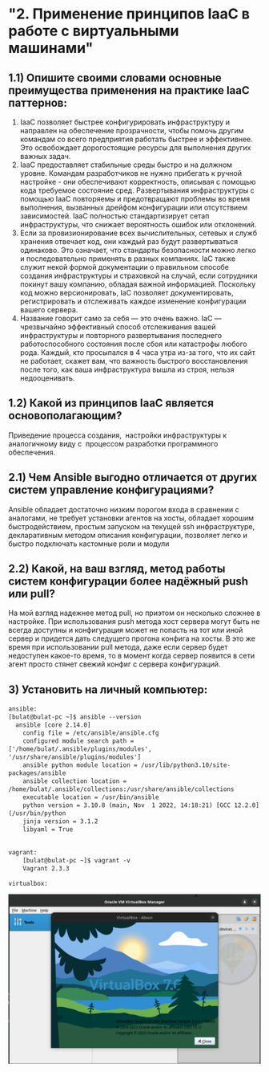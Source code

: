 # "2. Применение принципов IaaC в работе с виртуальными машинами"

## 1.1) Опишите своими словами основные преимущества применения на практике IaaC паттернов:
1. IaaC позволяет быстрее конфигурировать инфраструктуру и направлен на обеспечение прозрачности, чтобы помочь другим командам со всего предприятия работать быстрее и эффективнее. Это освобождает дорогостоящие ресурсы для выполнения других важных задач.  
2.  IaaC предоставляет стабильные среды быстро и на должном уровне. Командам разработчиков не нужно прибегать к ручной настройке - они обеспечивают корректность, описывая с помощью кода требуемое состояние сред. Развертывания инфраструктуры с помощью IaaC повторяемы и предотвращают проблемы во время выполнения, вызванных дрейфом конфигурации или отсутствием зависимостей. IaaC полностью стандартизирует сетап инфраструктуры, что снижает вероятность ошибок или отклонений.
3. Если за провизионирование всех вычислительных, сетевых и служб хранения отвечает код, они каждый раз будут развертываться одинаково. Это означает, что стандарты безопасности можно легко и последовательно применять в разных компаниях. IaC также служит некой формой документации о правильном способе создания инфраструктуры и страховкой на случай, если сотрудники покинут вашу компанию, обладая важной информацией. Поскольку код можно версионировать, IaC позволяет документировать, регистрировать и отслеживать каждое изменение конфигурации вашего сервера.
4. Название говорит само за себя — это очень важно. IaC — чрезвычайно эффективный способ отслеживания вашей инфраструктуры и повторного развертывания последнего работоспособного состояния после сбоя или катастрофы любого рода. Каждый, кто просыпался в 4 часа утра из-за того, что их сайт не работает, скажет вам, что важность быстрого восстановления после того, как ваша инфраструктура вышла из строя, нельзя недооценивать.
## 1.2) Какой из принципов IaaC является основополагающим?
Приведение процесса создания,  настройки инфраструктуры к аналогичному виду с  процессом разработки программного обеспечения.
		
## 2.1) Чем Ansible выгодно отличается от других систем управление конфигурациями?
Ansible обладает достаточно низким порогом входа в сравнении с аналогами, не требует установки агентов на хосты, обладает хорошим быстродействием, простым запуском на текущей ssh инфраструктуре, декларативным методом описания конфигурации, позволяет легко и быстро подключать кастомные роли и модули  
## 2.2) Какой, на ваш взгляд, метод работы систем конфигурации более надёжный push или pull?
На мой взгляд надежнее метод pull, но приэтом он несколько сложнее в настройке. При использования push метода хост сервера могут быть не всегда доступны и конфигурация может не попасть на тот или иной сервер и придется дать следущего прогона конфига на хосты. В это же время при использовании pull метода, даже если сервер будет недоступен какое-то время, то в момент когда сервер появится в сети агент просто стянет свежий конфиг с сервера конфигураций.
	
## 3) Установить на личный компьютер:
```
ansible:
[bulat@bulat-pc ~]$ ansible --version
  ansible [core 2.14.0]
    config file = /etc/ansible/ansible.cfg
    configured module search path = ['/home/bulat/.ansible/plugins/modules', '/usr/share/ansible/plugins/modules']
    ansible python module location = /usr/lib/python3.10/site-packages/ansible
    ansible collection location = /home/bulat/.ansible/collections:/usr/share/ansible/collections
    executable location = /usr/bin/ansible
    python version = 3.10.8 (main, Nov  1 2022, 14:18:21) [GCC 12.2.0] (/usr/bin/python
    jinja version = 3.1.2
    libyaml = True
  
```
```
vagrant:
    [bulat@bulat-pc ~]$ vagrant -v
    Vagrant 2.3.3
```
```
virtualbox:
```
![](https://github.com/gemeral68/devops_netology/blob/main/virt-homeworks/05-virt-02-iaac/Screenshot%20from%202022-12-01%2012-41-01.png)	
